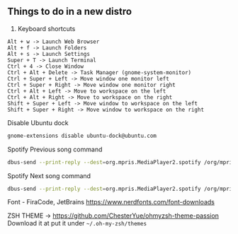 ## Things to do in a new distro


1. Keyboard shortcuts
```console
Alt + w -> Launch Web Browser
Alt + f -> Launch Folders 
Alt + s -> Launch Settings
Super + T -> Launch Terminal
Ctrl + 4 -> Close Window
Ctrl + Alt + Delete -> Task Manager (gnome-system-monitor)
Ctrl + Super + Left -> Move window one monitor left
Ctrl + Super + Right -> Move window one monitor right
Ctrl + Alt + Left -> Move to workspace on the left
Ctrl + Alt + Right -> Move to workspace on the right
Shift + Super + Left -> Move window to workspace on the left
Shift + Super + Right -> Move window to workspace on the right
```

Disable Ubuntu dock
```bash
gnome-extensions disable ubuntu-dock@ubuntu.com
```

Spotify Previous song command
```bash
dbus-send --print-reply --dest=org.mpris.MediaPlayer2.spotify /org/mpris/MediaPlayer2 org.mpris.MediaPlayer2.Player.Previous
```

Spotify Next song command
```bash
dbus-send --print-reply --dest=org.mpris.MediaPlayer2.spotify /org/mpris/MediaPlayer2 org.mpris.MediaPlayer2.Player.Next
```
Font - FiraCode, JetBrains
https://www.nerdfonts.com/font-downloads

ZSH THEME -> https://github.com/ChesterYue/ohmyzsh-theme-passion
Download it at put it under ` ~/.oh-my-zsh/themes `